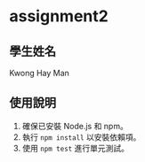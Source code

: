 # assignment2

## 學生姓名
Kwong Hay Man

## 使用說明
1. 確保已安裝 Node.js 和 npm。
2. 執行 `npm install` 以安裝依賴項。
3. 使用 `npm test` 進行單元測試。
